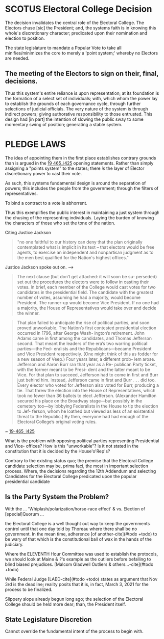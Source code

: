 # SCOTUS Electoral College Decision

The decision invalidates the central role of the Electoral College. 
The Electors chuse [sic] the President; and, the systems faith is in knowing this whole's discretionary character; predicated upon their nomination and election to position.

The state legislature to mandate a Popular Vote to take all minifies/minimizes the core to merely a 'point system;' whereby no Electors are needed.

<!-- Time to make a timely decision when NV Stokkes issues present themselves, among other issues.-->

## The meeting of the Electors to sign on their, final, decisions.

Thus this system's  entire reliance is upon representation; at its foundation is the formation of a select set of individuals; with, which whom the power lay to establish the grounds of each governance cycle, through further selections of judicial officials. The very nature of the system is through indirect  powers; giving authorative responsibility to those entrusted. This design had [in part] the intention of slowing the public sway to some momentary swing of position; generating a stable system.

<!-- Party picking of Electors +todo #todo cite -->

# PLEDGE LAWS

The idea of appointing them in the first place establishes contrary grounds than is argued in the [19 465_i425](https://www.supremecourt.gov/opinions/19pdf/19-465_i425.pdf) opening statements. Rather than simply assigning a "points system" to the states; there *is* the layer of Elector discretionary power to cast their vote.

As such, this systems fundamental design is around the separation of powers; this includes the people from the government; through the filters of representatives.

To bind a contract to a vote is abhorrent.

Thus this exemplifies the public interest in maintaining a just system through the chusing of the representing individuals. Laying the burden of knowing the characters of those who set the tone of the nation.

Citing Justice Jackson
> "no one faithful to our history can deny that the plan originally contemplated what is implicit in its text – that electors would be free agents, to exercise an independent and nonpartisan judgment as to the men best qualified for the Nation's highest offices."

<!--
The history of recent debates around this seem to adjust words weightings; changing the context of them to a slanted perspective; with continued eschewing of the premise in the original document.

Firstly with the decisions set forth and further by the adherence to without requestioning of the faulty decision <!-- what's this called again?-->Justice Jackson spoke out on. -->

> The next clause (but don’t get attached: it will soon be su-
perseded) set out the procedures the electors were to follow 
in casting their votes. In brief, each member of the College 
would cast votes for two candidates in the presidential field. 
The candidate with the greatest number of votes, assuming
he had a majority, would become President. The runner-up 
would become Vice President. If no one had a majority, the 
House of Representatives would take over and decide the 
winner.

> That plan failed to anticipate the rise of political parties,
and soon proved unworkable. The Nation’s first contested 
presidential election occurred in 1796, after George Wash-
ington’s retirement. John Adams came in first among the
candidates, and Thomas Jefferson second. That meant the 
leaders of the era’s two warring political parties—the Fed-
eralists and the Republicans—became President and Vice
President respectively. (One might think of this as fodder
for a new season of Veep.) Four years later, a different prob-
lem arose. Jefferson and Aaron Burr ran that year as a Re-
publican Party ticket, with the former meant to be Presi-
dent and the latter meant to be Vice. For that plan to
succeed, Jefferson had to come in first and Burr just behind
him. Instead, Jefferson came in first and Burr . . . did too. 
Every elector who voted for Jefferson also voted for Burr, 
producing a tie. That threw the election into the House of 
Representatives, which took no fewer than 36 ballots to
elect Jefferson. (Alexander Hamilton secured his place on
the Broadway stage—but possibly in the cemetery too—by
lobbying Federalists in the House to tip the election to Jef-
ferson, whom he loathed but viewed as less of an existential 
threat to the Republic.) By then, everyone had had enough
of the Electoral College’s original voting rules.

~ [19-465_i425](https://www.supremecourt.gov/opinions/19pdf/19-465_i425.pdf)

<!--Who is "everyone"?-->

<!-- Constitutional Power of establishing a political party -->

What is the problem with opposing political parties representing Presidential and Vice- offices? How is this "unworkable"? Is it not stated in the constitution that it is decided by the House'o'Rep's?

Contrary to the existing status quo; the premise that the Electoral College candidate selection may be, prima faci, the most in important selection process. Where, the decisions regarding the 12th Addendum and selecting Candidates for the Electoral College predicated upon the popular presidential candidate 

## Is the Party System the Problem?

With the
...
'Whiplash/polarization/horse-race effect' & vs. Election of [special]Quorum
...
<!--The religion of practice is a type of witchcraft which drafts social regulatory codes<!--rituals for purpose--><!--, ; in a nation founded on rebellion and <!--this word came 1st and then lost--><!-- (freedom of choice)... how many ways do I need to say -->the Electoral College is a well thought out way to keep the governments control until that one day told by Thoreau where there shall be no government. In the mean time, adherence [of another-cite](#todo +todo) to be wary of that which is the constitutional ball of wax in the hands of the judiciary.
<!--I never thought I'd be arguing this way; until, one day, I looked at it a different way-->

Where the ELEVENTH Hour Committee was used to establish the protocols, we should look at Maine & _?_'s example as the outliers before befalling to blind <!--instituionally-->biased prejudices.
[Malcom Gladwell Outliers & others...-cite](#todo +todo)

While Federal Judge [LAED-cite](#todo +todo) states as argument that Nov 3rd is the deadline; reality posits that it is, in fact, March 3, 2021 for the process to be finalized.

Slippery slope already begun long ago; the selection of the Electoral College should be held more dear; than, the President itself.

## State Legislature Discretion 

Cannot override the fundamental intent of the process to begin with.

<!--These 'majikal' words of the court are paradigmical; soforth, setting a vision for the people of the United States; and, the world, as a, pace and trend setting, powerhouse.
The initial standing reductions to the system may be stood upon as 'long standing' (a priori) style inputs to current legal briefs; however, this does not mean the perspectives used for the foundation were the proper ones.

[Grooks - Majority/Minority](#todo +todo -cite)

This SCOTUS playing with the structured mechanic design of the system in a way which erodes the division of powers is a dangerous game; and, maybe something else should be thought out. For instance; reinforcing the decision to elect a quora; in doing which, may find a more well suited set of perspectives enjoined from our society.
-->
